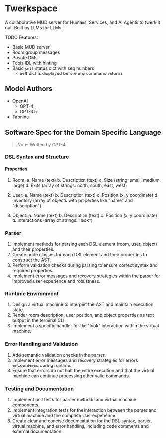 # Twerkspace

A collaborative MUD server for Humans, Services, and AI Agents to twerk it out. Built by LLMs for LLMs.

TODO Features:

- Basic MUD server
- Room group messages
- Private DMs
- Tools IDL with hinting
- Basic `self` status dict with seq numbers
  - self dict is displayed before any command returns

## Model Authors

- OpenAI
  - GPT-4
  - GPT-3.5
- Tabnine

## Software Spec for the Domain Specific Language

> Note: Written by GPT-4

### DSL Syntax and Structure

#### Properties

1. Room:
   a. Name (text)
   b. Description (text)
   c. Size (string: small, medium, large)
   d. Exits (array of strings: north, south, east, west)

2. User:
   a. Name (text)
   b. Description (text)
   c. Position (x, y coordinate)
   d. Inventory (array of objects with properties like "name" and "description")

3. Object:
   a. Name (text)
   b. Description (text)
   c. Position (x, y coordinate)
   d. Interactions (array of strings: "look")

### Parser

1. Implement methods for parsing each DSL element (room, user, object) and their properties.
2. Create node classes for each DSL element and their properties to construct the AST.
3. Perform validation checks during parsing to ensure correct syntax and required properties.
4. Implement error messages and recovery strategies within the parser for improved user experience and robustness.

### Runtime Environment

1. Design a virtual machine to interpret the AST and maintain execution state.
2. Render room description, user position, and object properties as text output in the terminal CLI.
3. Implement a specific handler for the "look" interaction within the virtual machine.

### Error Handling and Validation

1. Add semantic validation checks in the parser.
2. Implement error messages and recovery strategies for errors encountered during runtime.
3. Ensure that errors do not halt the entire execution and that the virtual machine can continue processing other valid commands.

### Testing and Documentation

1. Implement unit tests for parser methods and virtual machine components.
2. Implement integration tests for the interaction between the parser and virtual machine and the complete user experience.
3. Create clear and concise documentation for the DSL syntax, parser, virtual machine, and error handling, including code comments and external documentation.
